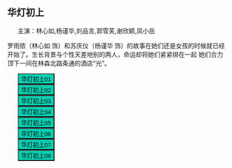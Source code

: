 ## 华灯初上

* 主演：林心如,杨谨华,刘品言,郭雪芙,谢欣颖,凤小岳

 罗雨侬（林心如 饰）和苏庆仪（杨谨华 饰）的故事在她们还是女孩的时候就已经开始了。生长背景与个性天差地别的两人，命运却将她们紧紧绑在一起 她们合力顶下一间在林森北路条通的酒店“光”。
 
* <button class="btn btn-link" onclick="play('https://s.xlzys.com/play/BeXQyM8a/index.m3u8')">华灯初上01</button>
* <button class="btn btn-link" onclick="play('https://s.xlzys.com/play/rb28y9je/index.m3u8')">华灯初上02</button>
* <button class="btn btn-link" onclick="play('https://s.xlzys.com/play/9b6WD0Ld/index.m3u8')">华灯初上03</button>
* <button class="btn btn-link" onclick="play('https://s.xlzys.com/play/Xe08w2Ve/index.m3u8')">华灯初上04</button>
* <button class="btn btn-link" onclick="play('https://s.xlzys.com/play/nelRZv7b/index.m3u8')">华灯初上05</button>
* <button class="btn btn-link" onclick="play('https://s.xlzys.com/play/mepZ4RXb/index.m3u8')">华灯初上06</button>
* <button class="btn btn-link" onclick="play('https://s.xlzys.com/play/Ddw0oEge/index.m3u8')">华灯初上07</button>
* <button class="btn btn-link" onclick="play('https://s.xlzys.com/play/nelRZvVb/index.m3u8')">华灯初上08</button>

<style>
  .btn-link {
    background: hsl(171, 100%, 41%);
  }

  .btn-link:hover {
    background: hsl(48, 100%, 67%);
  }

  ul {
    list-style-type: none;
  }

</style>

<script>
  function play(url) {
    window.location.href = "/tv/?url=" + url;
  }
</script>